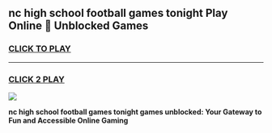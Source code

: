 
## nc high school football games tonight Play Online 👋 Unblocked Games
<h3>
<a href="https://news.freeplayer.one?title=nc_high_school_football_games_tonight&ref=17GH">CLICK TO PLAY</a></h3>
<hr>

<h3>
<a href="https://news.freeplayer.one?title=nc_high_school_football_games_tonight&ref=17GH">CLICK 2 PLAY</a>
  
</h3>

<a href="https://news.freeplayer.one?title=nc_high_school_football_games_tonight&ref=17GH/"><img src="https://clearcache.store/games.png"></a>


**nc high school football games tonight games unblocked: Your Gateway to Fun and Accessible Online Gaming**
